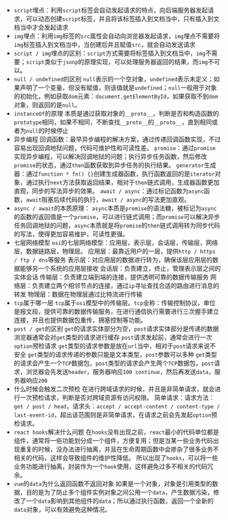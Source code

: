 * `script`埋点：利用`script`标签会自动发起请求的特点，向后端服务器发起请求，可以动态创建`script`标签，并且将该标签插入到文档当中，只有插入到文档当中才会发起请求
* `img`埋点：利用`img`标签的`src`属性会自动向浏览器发起请求，`img`埋点不需要将`img`标签插入到文档当中，当创建后并且赋值`src`，就会自动发送请求
* `script / img`埋点的区别：`script`方式需要将标签插入到文档当中，`img`不需要；`script`类似于`jsonp`的原理实现，可以处理服务器返回的结果，而`img`不可以。
* `null / undefined`的区别
  `null`表示的一个空对象，`undefined`表示未定义；如果声明了一个变量，但没有赋值，则该值就是`undefined`；`null`一般用于对象的初始化，例如获取`dom`元素：`document.getElementById`，如果获取不到`dom`对象，则返回的是`null`。
* `instanceOf`的原理
  本质是通过获取对象的`__proto__`，判断是否和构造函数的`prototype`相同，如果不相同，不断查找`__proto__`的`__proto__`，直到相同或者为`null`的时候停止
* 异步编程
  回调函数：最早异步编程的解决方案，通过传递回调函数实现，不过容易出现回调地狱问题，代码可维护性和可读性差。
  `promise`：通过`promise`实现异步编程，可以解决回调地狱的问题；执行异步任务函数，然后修改`promise`的状态，通过`then`函数获取到异步任务的执行结果。
  `generator`生成器：通过`function * fn() {}`创建生成器函数，执行函数返回的是`iterator`对象，通过执行`next`方法获取返回结果，相对于`then`链式调用，生成器函数更加直观，同步的写法异步的效果。
  `await / async`：通过标记函数为`async`函数，`await`阻塞后续代码的执行，`await / async`的写法更加直观。
* `async / await`的本质原理：
  `async`本质是`promise`的语法糖，被标记为`async`的函数的返回值是一个`promise`，可以进行链式调用；而`promise`可以解决异步任务回调地狱的问题，`async`本质就是将`promise`的`then`链式调用转为同步代码的写法，使得更加容易维护，可读性更强。
* 七层网络模型
  `osi`的七层网络模型：应用层，表示层，会话层，传输层，网络层，数据链路层，物理层。
  应用层：最靠近用户的一层，提供`http / https / ftp / dns`等服务
  表示层：对应用层的数据进行转为，确保该层应用层的数据能够另一个系统的应用层接收
  会话层：负责建立，终止，管理表示层之间的实体会话
  传输层：负责建立端到端的连接，提供透明可靠的数据传输服务
  网络层：负责建立两个相邻节点的连接，通过`ip`寻址查找合适的路由进行消息的转发
  物理层：数据在物理层通过比特流进行传输
* `tcp`属于哪一层
  `tcp`属于`osi`模型中的传输层。`tcp`全称：传输控制协议，单位是报文段，提供可靠的数据传输服务，在进行通信执行需要进行三次握手建立连接，并且也提供数据包重传，拥塞控制等功能。
* `post / get`的区别
  `get`的请求实体部分为空，`post`请求实体部分是传递的数据
  浏览器通常会对`get`类型的请求进行缓存
  `post`请求发起前，通常会进行一次`option`预检请求
  `get`类型的请求参数是放在`url`当中，相对于`post`请求来说不安全
  `get`类型的请求传递的参数只能是文本类型，`post`参数可以多种
  `get`类型的请求会产生一个`TCP`数据包，`post`类型的请求会产生两个`TCP`数据包，`post`请求，浏览器会先发送`header`，服务器响应`100 continue`，然后再发送`data`，服务器响应`200`
* 什么时候会触发二次预检
  在进行跨域请求的时候，并且是非简单请求，就会进行一次预检请求，判断是否对跨域资源有访问权限。
  简单请求：请求方法：`get / post / head`，请求头：`accept / accept-content / content-type / last-event-id`，超出该范围则是非简单请求，在请求之前会先发起`option`预检请求。
* `react hooks`解决什么问题
  在`hooks`没有出现之前，`react`最小的代码单位都是组件，通常将一些功能划分成一个组件，方便复用；但是当某一些业务代码出现重复的时候，没办法进行抽离，并且在生命周期函数中会掺杂了很多业务不相关的代码，这样会导致组件的维护性降低。
  所以出现了`hooks`，可以将一些业务功能进行抽离，封装作为一个`hook`使用，这样避免过多不相关的代码冗余。
* `vue`的`data`为什么返回函数不返回对象
  如果是一个对象，对象是引用类型的数据，目的是为了防止多个组件实例对象之间公用一个`data`，产生数据污染，修改了一个`data`影响到其他组件的`data`；所以通过执行函数，返回一个全新的`data`对象，可以有效避免这种情况。

